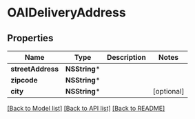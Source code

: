 # OAIDeliveryAddress

## Properties
Name | Type | Description | Notes
------------ | ------------- | ------------- | -------------
**streetAddress** | **NSString*** |  | 
**zipcode** | **NSString*** |  | 
**city** | **NSString*** |  | [optional] 

[[Back to Model list]](../README.md#documentation-for-models) [[Back to API list]](../README.md#documentation-for-api-endpoints) [[Back to README]](../README.md)


